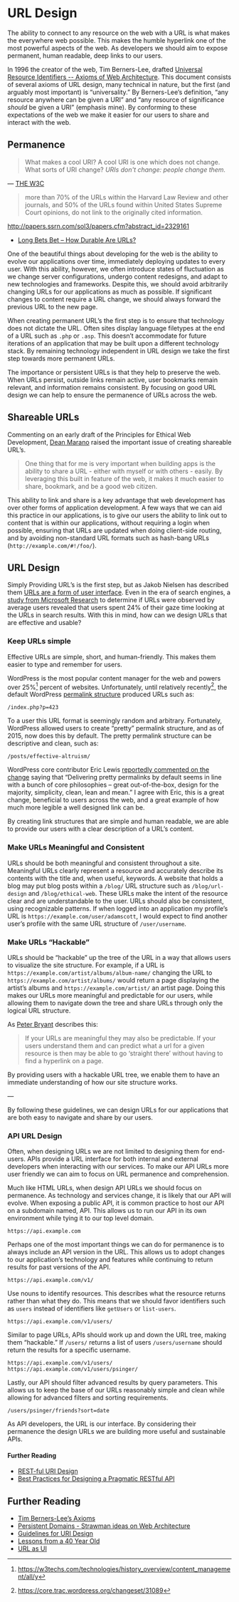 # URL Design

The ability to connect to any resource on the web with a URL is what makes the everywhere web possible. This makes the humble hyperlink one of the most powerful aspects of the web.  As developers we should aim to expose permanent, human readable, deep links to our users.

In 1996 the creator of the web, Tim Berners-Lee, drafted [Universal Resource Identifiers -- Axioms of Web Architecture](https://www.w3.org/DesignIssues/Axioms.html). This document consists of several axioms of URL design, many technical in nature, but the first (and arguably most important) is “universality.” By Berners-Lee’s definition, “any resource anywhere can be given a URI” and “any resource of significance *should* be given a URI” (emphasis mine). By conforming to these expectations of the web we make it easier for our users to share and interact with the web. 

## Permanence

> What makes a cool URI?
> A cool URI is one which does not change.
> What sorts of URI change?
> *URIs don't change: people change them.*

— [THE W3C](https://www.w3.org/Provider/Style/URI.html)

> more than 70% of the URLs within the Harvard Law Review and other journals, and 50% of the URLs found within United States Supreme Court opinions, do not link to the originally cited information.

http://papers.ssrn.com/sol3/papers.cfm?abstract_id=2329161

- [Long Bets Bet – How Durable Are URLs?](http://blog.longnow.org/02012/03/23/long-bets-bet-how-durable-are-urls/)

One of the beautiful things about developing for the web is the ability to evolve our applications over time, immediately deploying updates to every user. With this ability, however, we often introduce states of fluctuation as we change server configurations, undergo content redesigns, and adapt to new technologies and frameworks. Despite this, we should avoid arbitrarily changing URLs for our applications as much as possible. If significant changes to content require a URL change, we should always forward the previous URL to the new page.

When creating permanent URL’s the first step is to ensure that technology does not dictate the URL. Often sites display language filetypes at the end of a URL such as `.php` or `.asp`.  This doesn’t accommodate for future iterations of an application that may be built upon a different technology stack. By remaining technology independent in URL design we take the first step towards more permanent URLs.

The importance or persistent URLs is that they help to preserve the web. When URLs persist, outside links remain active, user bookmarks remain relevant, and information remains consistent. By focusing on good URL design we can help to ensure the permanence of URLs across the web.

## Shareable URLs

Commenting on an early draft of the Principles for Ethical Web Development, [Dean Marano](https://github.com/deanmarano) raised the important issue of creating shareable URL’s.

> One thing that for me is very important when building apps is the ability to share a URL - either with myself or with others - easily. By leveraging this built in feature of the web, it makes it much easier to share, bookmark, and be a good web citizen.

This ability to link and share is a key advantage that web development has over other forms of application development. A few ways that we can aid this practice in our applications, is to give our users the ability to link out to content that is within our applications, without requiring a login when possible, ensuring that URLs are updated when doing client-side routing, and by avoiding non-standard URL formats such as hash-bang URLs (`http://example.com/#!/foo/`).

## URL Design

Simply Providing URL’s is the first step, but as Jakob Nielsen has described them [URLs are a form of user interface](https://css-tricks.com/guidelines-for-uri-design/). Even in the era of search engines, a [study from Microsoft Research](http://research.microsoft.com/apps/pubs/default.aspx?id=70395) to determine if URLs were observed by average users revealed that users spent 24% of their gaze time looking at the URLs in search results. With this in mind, how can we design URLs that are effective and usable?

### Keep URLs simple

Effective URLs are simple, short, and human-friendly. This makes them easier to type and remember for users.

WordPress is the most popular content manager for the web and powers over 25%[^1] percent of websites. Unfortunately, until relatively recently[^2], the default WordPress [permalink structure](https://codex.wordpress.org/Introduction_to_Blogging#Pretty_Permalinks) produced URLs such as:

```
/index.php?p=423
```


To a user this URL format is seemingly random and arbitrary. Fortunately, WordPress allowed users to create “pretty” permalink structure, and as of 2015, now does this by default. The pretty permalink structure can be descriptive and clean, such as:

```
/posts/effective-altruism/
```

WordPress core contributor Eric Lewis [reportedly commented on the change](https://wptavern.com/wordpress-4-2-will-automatically-enable-pretty-permalinks-for-new-sites-on-installation) saying that “Delivering pretty permalinks by default seems in line with a bunch of core philosophies – great out-of-the-box, design for the majority, simplicity, clean, lean and mean.” I agree with Eric, this is a great change, beneficial to users across the web, and a great example of how much more legible a well designed link can be.

By creating link structures that are simple and human readable, we are able to provide our users with a clear description of a URL’s content.

[^1]: https://w3techs.com/technologies/history_overview/content_management/all/y
[^2]:https://core.trac.wordpress.org/changeset/31089

### Make URLs Meaningful and Consistent

URLs should be both meaningful and consistent throughout a site. Meaningful URLs clearly represent a resource and accurately describe its contents with the title and, when useful, keywords. A website that holds a blog may put blog posts within a `/blog/` URL structure such as `/blog/url-design` and `/blog/ethical-web`. These URLs make the intent of the resource clear and are understandable to the user. URLs should also be consistent, using recognizable patterns. If when logged into an application my profile’s URL is `https://example.com/user/adamscott`, I would expect to find another user’s profile with the same URL structure of `/user/username`.

### Make URLs “Hackable”

URLs should be “hackable” up the tree of the URL in a way that allows users to visualize the site structure. For example, if a URL is `https://example.com/artist/albums/album-name/` changing the URL to `https://example.com/artist/albums/` would return a page displaying the artist’s albums and `https://example.com/artist/` an artist page. Doing this makes our URLs more meaningful and predictable for our users, while allowing them to navigate down the tree and share URLs through only the logical URL structure.

As [Peter Bryant](http://blog.2partsmagic.com/restful-uri-design/) describes this:

>  If your URLs are meaningful they may also be predictable. If your users understand them and can predict what a url for a given resource is then may be able to go ‘straight there’ without having to find a hyperlink on a page.

By providing users with a hackable URL tree, we enable them to have an immediate understanding of how our site structure works.

—

By following these guidelines, we can design URLs for our applications that are both easy to navigate and share by our users.


### API URL Design

Often, when designing URLs we are not limited to designing them for end-users. APIs provide a URL interface for both internal and external developers when interacting with our services. To make our API URLs more user friendly we can aim to focus on URL permanence and comprehension.

Much like HTML URLs, when design API URLs we should focus on permanence. As technology and services change, it is likely that our API will evolve. When exposing a public API, it is common practice to host our API on a subdomain named, API. This allows us to run our API in its own environment while tying it to our top level domain.

```
https://api.example.com
```

Perhaps one of the most important things we can do for permanence is to always include an API version in the URL. This allows us to adopt changes to our application’s technology and features while continuing to return results for past versions of the API.

```
https://api.example.com/v1/
```

Use nouns to identify resources. This describes what the resource returns rather than what they do. This means that we should favor identifiers such as `users` instead of identifiers like `getUsers` or `list-users`.

```
https://api.example.com/v1/users/
```

Similar to page URLs, APIs should work up and down the URL tree, making them “hackable.” If `/users/` returns a list of users `/users/username` should return the results for a specific username.

```
https://api.example.com/v1/users/
https://api.example.com/v1/users/psinger/
```

Lastly, our API should filter advanced results by query parameters. This allows us to keep the base of our URLs reasonably simple and clean while allowing for advanced filters and sorting requirements.

```
/users/psinger/friends?sort=date
```

As API developers, the URL is our interface. By considering their permanence the design URLs we are building more useful and sustainable APIs.

#### Further Reading

- [REST-ful URI Design](http://blog.2partsmagic.com/restful-uri-design/)
- [Best Practices for Designing a Pragmatic RESTful API](http://www.vinaysahni.com/best-practices-for-a-pragmatic-restful-api)


## Further Reading

- [Tim Berners-Lee’s Axioms](https://www.w3.org/DesignIssues/Axioms.html)
- [Persistent Domains - Strawman ideas on Web Architecture](https://www.w3.org/DesignIssues/PersistentDomains.html)
- [Guidelines for URI Design](https://css-tricks.com/guidelines-for-uri-design/)
- [Lessons from a 40 Year Old](http://a.wholelottanothing.org/2012/03/my-webstock-talk.html)
- [URL as UI](https://www.nngroup.com/articles/url-as-ui/)
